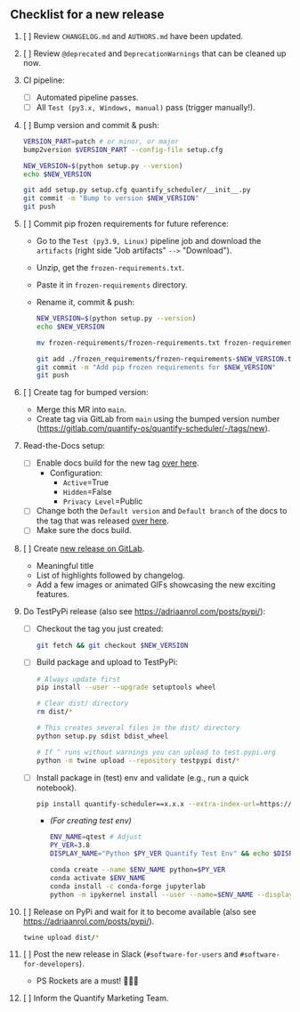 ## Checklist for a new release

1. [ ] Review `CHANGELOG.md` and `AUTHORS.md` have been updated.  
1. [ ] Review `@deprecated` and `DeprecationWarnings` that can be cleaned up now.

1. CI pipeline:
    - [ ] Automated pipeline passes.
    - [ ] All `Test (py3.x, Windows, manual)` pass (trigger manually!).

1. [ ] Bump version and commit & push:
   ```bash
   VERSION_PART=patch # or minor, or major
   bump2version $VERSION_PART --config-file setup.cfg

   NEW_VERSION=$(python setup.py --version)
   echo $NEW_VERSION

   git add setup.py setup.cfg quantify_scheduler/__init__.py
   git commit -m "Bump to version $NEW_VERSION"
   git push
   ```
   
1. [ ] Commit pip frozen requirements for future reference:
    - Go to the `Test (py3.9, Linux)` pipeline job and download the `artifacts` (right side "Job artifacts" `-->` "Download").
    - Unzip, get the `frozen-requirements.txt`.
    - Paste it in `frozen-requirements` directory.
    - Rename it, commit & push:

      ```bash
      NEW_VERSION=$(python setup.py --version)
      echo $NEW_VERSION

      mv frozen-requirements/frozen-requirements.txt frozen-requirements/frozen-requirements-$NEW_VERSION.txt

      git add ./frozen_requirements/frozen-requirements-$NEW_VERSION.txt
      git commit -m "Add pip frozen requirements for $NEW_VERSION"
      git push
      ```

1. [ ] Create tag for bumped version:
    - Merge this MR into `main`.
    - Create tag via GitLab from `main` using the bumped version number (https://gitlab.com/quantify-os/quantify-scheduler/-/tags/new).

    <!-- - Future TODO: finish automation of this step in `.gitlab-ci.yml`. -->
    <!-- 1. [ ] Run **one** of the major/minor/patch version bump (manual) jobs in the CI pipeline of the MR. -->
    <!--     - NB this can only be done after unix and windows test & docs jobs pass. -->

1. Read-the-Docs setup:
   - [ ] Enable docs build for the new tag [over here](https://readthedocs.com/projects/quantify-quantify-scheduler/versions/).
      - Configuration:
        - `Active`=True
        - `Hidden`=False
        - `Privacy Level`=Public
   - [ ] Change both the `Default version` and `Default branch` of the docs to the tag that was released [over here](https://readthedocs.com/dashboard/quantify-quantify-scheduler/advanced/).
   - [ ] Make sure the docs build.

1. [ ] Create [new release on GitLab](https://gitlab.com/quantify-os/quantify-scheduler/-/releases).
    - Meaningful title
    - List of highlights followed by changelog.
    - Add a few images or animated GIFs showcasing the new exciting features.

1. Do TestPyPi release (also see https://adriaanrol.com/posts/pypi/):
    - [ ] Checkout the tag you just created:
       ```bash
       git fetch && git checkout $NEW_VERSION
       ```
    - [ ] Build package and upload to TestPyPi:
       ```bash
       # Always update first
       pip install --user --upgrade setuptools wheel

       # Clear dist/ directory
       rm dist/*

       # This creates several files in the dist/ directory
       python setup.py sdist bdist_wheel

       # If ^ runs without warnings you can upload to test.pypi.org
       python -m twine upload --repository testpypi dist/*
       ```
    - [ ] Install package in (test) env and validate (e.g., run a quick notebook). 
       ```bash
       pip install quantify-scheduler==x.x.x --extra-index-url=https://test.pypi.org/simple/
       ```
       - _(For creating test env)_
         ```bash
         ENV_NAME=qtest # Adjust
         PY_VER=3.8
         DISPLAY_NAME="Python $PY_VER Quantify Test Env" && echo $DISPLAY_NAME # Adjust

         conda create --name $ENV_NAME python=$PY_VER
         conda activate $ENV_NAME
         conda install -c conda-forge jupyterlab
         python -m ipykernel install --user --name=$ENV_NAME --display-name="$DISPLAY_NAME"
         ```

1. [ ] Release on PyPi and wait for it to become available (also see https://adriaanrol.com/posts/pypi/).
    ```bash
    twine upload dist/* 
    ```

1. [ ] Post the new release in Slack (`#software-for-users` and `#software-for-developers`).
    - PS Rockets are a must! 🚀🚀🚀
1. [ ] Inform the Quantify Marketing Team.
